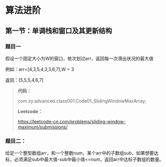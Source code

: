# 算法进阶

## 第一节：单调栈和窗口及其更新结构

### 题目一

假设一个固定大小为W的窗口，依次划过arr，返回每一次滑出状况的最大值

例如：arr=[4,3,5,4,3,3,6,7],W = 3

返回：[5,5,5,4,6,7]



> **代码：**
>
> com.zy.advanced.class001.Code01_SlidingWindowMaxArray;
>
> **Leetcode：**
>
> https://leetcode-cn.com/problems/sliding-window-maximum/submissions/



### 题目二：

给定一个整型数组arr，和一个整数num，某个arr中的子数组sub，如果想要达标，必须满足sub中最大值-sub中最小值<=num，返回arr中达标子数组的数量。

